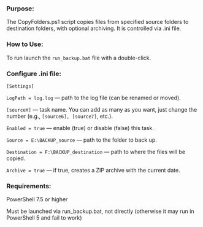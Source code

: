 ### Purpose:

The CopyFolders.ps1 script copies files from specified source folders to destination folders, with optional archiving. It is controlled via .ini file.



### How to Use:

To run launch the `run_backup.bat` file with a double-click.



### Configure .ini file:

`[Settings]`

`LogPath = log.log`  — path to the log file (can be renamed or moved).

`[sourceX]`  — task name. You can add as many as you want, just change the number (e.g., `[source6], [source7]`, etc.).

`Enabled = true`  — enable (true) or disable (false) this task.

`Source = E:\BACKUP_source`  — path to the folder to back up.

`Destination = F:\BACKUP_destination`  — path to where the files will be copied.

`Archive = true`  — if true, creates a ZIP archive with the current date.



### Requirements:

PowerShell 7.5 or higher

Must be launched via run_backup.bat, not directly (otherwise it may run in PowerShell 5 and fail to work)
